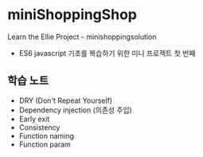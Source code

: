 # miniShoppingShop

Learn the Ellie Project - minishoppingsolution

- ES6 javascript 기초를 복습하기 위한 미니 프로젝트 첫 번째

## 학습 노트

- DRY (Don't Repeat Yourself)
- Dependency injection (의존성 주입)
- Early exit
- Consistency
- Function naming
- Function param
